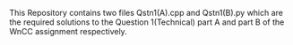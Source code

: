 This Repository contains two files Qstn1(A).cpp and Qstn1(B).py which are the required solutions to the Question 1(Technical) part A and part B of the WnCC assignment respectively.
